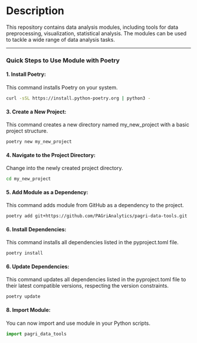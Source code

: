 # Description  
This repository contains data analysis modules, including tools for data preprocessing, visualization, statistical analysis. The modules can be used to tackle a wide range of data analysis tasks.

***

### Quick Steps to Use Module with Poetry
#### 1. Install Poetry:  
This command installs Poetry on your system.
```bash
curl -sSL https://install.python-poetry.org | python3 -
```

#### 3. Create a New Project:  
This command creates a new directory named my_new_project with a basic project structure.
```bash
poetry new my_new_project
```

#### 4. Navigate to the Project Directory:  
Change into the newly created project directory.
```bash
cd my_new_project
```

#### 5. Add Module as a Dependency:  
This command adds module from GitHub as a dependency to the project.
```bash
poetry add git+https://github.com/PAGriAnalytics/pagri-data-tools.git
```

#### 6. Install Dependencies:  
This command installs all dependencies listed in the pyproject.toml file.
```bash
poetry install
```

#### 6. Update Dependencies:
This command updates all dependencies listed in the pyproject.toml file to their latest compatible versions, respecting the version constraints.
```bash
poetry update
```

#### 8. Import Module:  
You can now import and use module in your Python scripts.
```python
import pagri_data_tools
```





